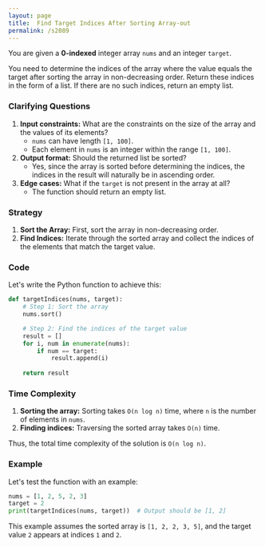 ```yaml
---
layout: page
title:  Find Target Indices After Sorting Array-out
permalink: /s2089
---
```

You are given a **0-indexed** integer array `nums` and an integer `target`.

You need to determine the indices of the array where the value equals the target after sorting the array in non-decreasing order. Return these indices in the form of a list. If there are no such indices, return an empty list.

### Clarifying Questions
1. **Input constraints:** What are the constraints on the size of the array and the values of its elements?
   - `nums` can have length `[1, 100]`.
   - Each element in `nums` is an integer within the range `[1, 100]`.
2. **Output format:** Should the returned list be sorted?
   - Yes, since the array is sorted before determining the indices, the indices in the result will naturally be in ascending order.
3. **Edge cases:** What if the `target` is not present in the array at all?
   - The function should return an empty list.

### Strategy
1. **Sort the Array:** First, sort the array in non-decreasing order.
2. **Find Indices:** Iterate through the sorted array and collect the indices of the elements that match the target value.

### Code
Let's write the Python function to achieve this:

```python
def targetIndices(nums, target):
    # Step 1: Sort the array
    nums.sort()

    # Step 2: Find the indices of the target value
    result = []
    for i, num in enumerate(nums):
        if num == target:
            result.append(i)
    
    return result
```

### Time Complexity
1. **Sorting the array:** Sorting takes `O(n log n)` time, where `n` is the number of elements in `nums`.
2. **Finding indices:** Traversing the sorted array takes `O(n)` time.

Thus, the total time complexity of the solution is `O(n log n)`.

### Example
Let's test the function with an example:

```python
nums = [1, 2, 5, 2, 3]
target = 2
print(targetIndices(nums, target))  # Output should be [1, 2]
```

This example assumes the sorted array is `[1, 2, 2, 3, 5]`, and the target value `2` appears at indices `1` and `2`.